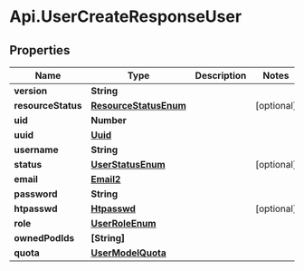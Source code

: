 # Api.UserCreateResponseUser

## Properties

Name | Type | Description | Notes
------------ | ------------- | ------------- | -------------
**version** | **String** |  | 
**resourceStatus** | [**ResourceStatusEnum**](ResourceStatusEnum.md) |  | [optional] 
**uid** | **Number** |  | 
**uuid** | [**Uuid**](Uuid.md) |  | 
**username** | **String** |  | 
**status** | [**UserStatusEnum**](UserStatusEnum.md) |  | [optional] 
**email** | [**Email2**](Email2.md) |  | 
**password** | **String** |  | 
**htpasswd** | [**Htpasswd**](Htpasswd.md) |  | [optional] 
**role** | [**UserRoleEnum**](UserRoleEnum.md) |  | 
**ownedPodIds** | **[String]** |  | 
**quota** | [**UserModelQuota**](UserModelQuota.md) |  | 


